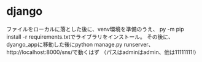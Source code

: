 # django

ファイルをローカルに落とした後に、venv環境を準備のうえ、
py -m pip install -r requirements.txtでライブラリをインストール。
その後に、dyango_appに移動した後にpython manage.py runserver、
http://localhost:8000/sns/で動くはず
（パスはadminはadmin、他は11111111!）